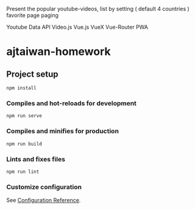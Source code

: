 Present the popular youtube-videos,
list by setting ( default 4 countries )
favorite page
paging

Youtube Data API
Video.js
Vue.js
VueX
Vue-Router
PWA


# ajtaiwan-homework

## Project setup
```
npm install
```

### Compiles and hot-reloads for development
```
npm run serve
```

### Compiles and minifies for production
```
npm run build
```

### Lints and fixes files
```
npm run lint
```

### Customize configuration
See [Configuration Reference](https://cli.vuejs.org/config/).
